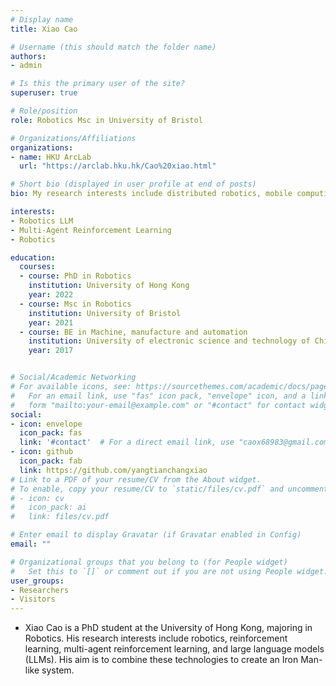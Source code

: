 ```yaml
---
# Display name
title: Xiao Cao 

# Username (this should match the folder name)
authors:
- admin

# Is this the primary user of the site?
superuser: true

# Role/position
role: Robotics Msc in University of Bristol

# Organizations/Affiliations
organizations:
- name: HKU ArcLab
  url: "https://arclab.hku.hk/Cao%20xiao.html"

# Short bio (displayed in user profile at end of posts)
bio: My research interests include distributed robotics, mobile computing and programmable matter.

interests:
- Robotics LLM
- Multi-Agent Reinforcement Learning
- Robotics

education:
  courses:
  - course: PhD in Robotics
    institution: University of Hong Kong
    year: 2022
  - course: Msc in Robotics
    institution: University of Bristol
    year: 2021
  - course: BE in Machine, manufacture and automation
    institution: University of electronic science and technology of China
    year: 2017


# Social/Academic Networking
# For available icons, see: https://sourcethemes.com/academic/docs/page-builder/#icons
#   For an email link, use "fas" icon pack, "envelope" icon, and a link in the
#   form "mailto:your-email@example.com" or "#contact" for contact widget.
social:
- icon: envelope
  icon_pack: fas
  link: '#contact'  # For a direct email link, use "caox68983@gmail.com".
- icon: github
  icon_pack: fab
  link: https://github.com/yangtianchangxiao
# Link to a PDF of your resume/CV from the About widget.
# To enable, copy your resume/CV to `static/files/cv.pdf` and uncomment the lines below.
# - icon: cv
#   icon_pack: ai
#   link: files/cv.pdf

# Enter email to display Gravatar (if Gravatar enabled in Config)
email: ""

# Organizational groups that you belong to (for People widget)
#   Set this to `[]` or comment out if you are not using People widget.
user_groups:
- Researchers
- Visitors
---
```


- Xiao Cao is a PhD student at the University of Hong Kong, majoring in Robotics. His research interests include robotics, reinforcement learning, multi-agent reinforcement learning, and large language models (LLMs). His aim is to combine these technologies to create an Iron Man-like system.
